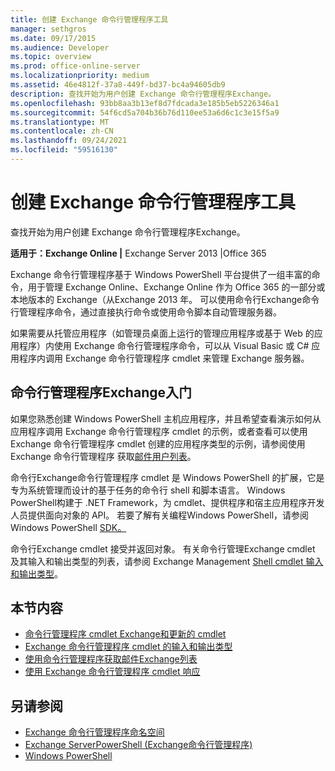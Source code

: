 ```yaml
---
title: 创建 Exchange 命令行管理程序工具
manager: sethgros
ms.date: 09/17/2015
ms.audience: Developer
ms.topic: overview
ms.prod: office-online-server
ms.localizationpriority: medium
ms.assetid: 46e4812f-37a8-449f-bd37-bc4a94605db9
description: 查找开始为用户创建 Exchange 命令行管理程序Exchange。
ms.openlocfilehash: 93bb8aa3b13ef8d7fdcada3e185b5eb5226346a1
ms.sourcegitcommit: 54f6cd5a704b36b76d110ee53a6d6c1c3e15f5a9
ms.translationtype: MT
ms.contentlocale: zh-CN
ms.lasthandoff: 09/24/2021
ms.locfileid: "59516130"
---
```

# <a name="create-exchange-management-shell-tools"></a>创建 Exchange 命令行管理程序工具

查找开始为用户创建 Exchange 命令行管理程序Exchange。

**适用于：Exchange Online |** Exchange Server 2013 |Office 365
  
Exchange 命令行管理程序基于 Windows PowerShell 平台提供了一组丰富的命令，用于管理 Exchange Online、Exchange Online 作为 Office 365 的一部分或本地版本的 Exchange（从Exchange 2013 年。 可以使用命令行Exchange命令行管理程序命令，通过直接执行命令或使用命令脚本自动管理服务器。
  
如果需要从托管应用程序（如管理员桌面上运行的管理应用程序或基于 Web 的应用程序）内使用 Exchange 命令行管理程序命令，可以从 Visual Basic 或 C# 应用程序内调用 Exchange 命令行管理程序 cmdlet 来管理 Exchange 服务器。
  
## <a name="get-started-with-exchange-management-shell-tools"></a>命令行管理程序Exchange入门
<a name="SP15GettingStartedTemplate_WhatDoYouNeed"> </a>

如果您熟悉创建 Windows PowerShell 主机应用程序，并且希望查看演示如何从应用程序调用 Exchange 命令行管理程序 cmdlet 的示例，或者查看可以使用 Exchange 命令行管理程序 cmdlet 创建的应用程序类型的示例，请参阅使用 Exchange 命令行管理程序 获取[邮件用户列表](how-to-get-a-list-of-mail-users-by-using-the-exchange-management-shell.md)。
  
命令行Exchange命令行管理程序 cmdlet 是 Windows PowerShell 的扩展，它是专为系统管理而设计的基于任务的命令行 shell 和脚本语言。 Windows PowerShell构建于 .NET Framework，为 cmdlet、提供程序和宿主应用程序开发人员提供面向对象的 API。 若要了解有关编程Windows PowerShell，请参阅 Windows PowerShell [SDK。](https://msdn.microsoft.com/library/dd835506%28VS.85%29.aspx)
  
命令行Exchange cmdlet 接受并返回对象。 有关命令行管理Exchange cmdlet 及其输入和输出类型的列表，请参阅 Exchange Management [Shell cmdlet 输入和输出类型](exchange-management-shell-cmdlet-input-and-output-types.md)。
  
## <a name="in-this-section"></a>本节内容

- [命令行管理程序 cmdlet Exchange和更新的 cmdlet](new-and-updated-exchange-management-shell-cmdlets.md)  
- [Exchange 命令行管理程序 cmdlet 的输入和输出类型](exchange-management-shell-cmdlet-input-and-output-types.md)
- [使用命令行管理程序获取邮件Exchange列表](how-to-get-a-list-of-mail-users-by-using-the-exchange-management-shell.md)
- [使用 Exchange 命令行管理程序 cmdlet 响应](how-to-use-the-exchange-management-shell-cmdlet-response.md)


## <a name="see-also"></a>另请参阅

- [Exchange 命令行管理程序命名空间](exchange-management-shell-namespaces.md)  
- [Exchange ServerPowerShell (Exchange命令行管理程序) ](https://docs.microsoft.com/powershell/exchange/exchange-server/exchange-management-shell?view=exchange-ps)  
- [Windows PowerShell](https://msdn.microsoft.com/library/dd835506%28v=vs.85%29.aspx)
    

